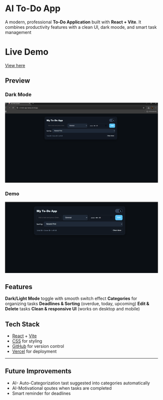 # AI To-Do App

A modern, professional **To-Do Application** built with **React + Vite**.
It combines productivity features with a clean UI, dark moode, and smart task management

# Live Demo
[View here](https://ai-todo-app-tawny.vercel.app/)

## Preview

### Dark Mode
![Dark Mode Screenshot](./public/screenshot.png)

### Demo
![App Demo](./public/demo.gif)

## Features
**Dark/Light Mode** toggle with smooth switch effect
**Categories** for organizing tasks
**Deadlines & Sorting** (overdue, today, upcoming)
**Edit & Delete** tasks
**Clean & responsive UI** (works on desktop and mobile)

## Tech Stack
- [React](https://react.dev) + [Vite](https://vitejs.dev)
- [CSS](https://developer.mozilla.org/en-US/docs/Web/CSS) for styling
- [GitHub](https://github.com/) for version control
- [Vercel](https://vercel.com/) for deployment

---

## Future Improvements 
- AI- Auto-Categorization tast suggested into categories automatically
- AI-Motivational qoutes when tasks are completed
- Smart reminder for deadlines
